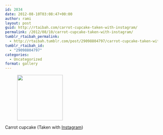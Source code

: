 ```yaml
---
id: 2034
date: 2012-08-10T03:08:47+00:00
author: rami
layout: post
guid: http://rtaibah.com/carrot-cupcake-taken-with-instagram/
permalink: /2012/08/10/carrot-cupcake-taken-with-instagram/
tumblr_rtaibah_permalink:
  - http://rtaibah.tumblr.com/post/29098804797/carrot-cupcake-taken-with-instagram
tumblr_rtaibah_id:
  - "29098804797"
categories:
  - Uncategorized
format: gallery
---
```

<div id='gallery-2' class='gallery galleryid-2034 gallery-columns-3 gallery-size-thumbnail'>
  <figure class='gallery-item'> 
  
  <div class='gallery-icon landscape'>
    <a href='http://139.59.20.41/2012/08/10/carrot-cupcake-taken-with-instagram/attachment/2035/'><img width="150" height="150" src="http://139.59.20.41/wp-content/uploads/2012/08/tumblr_m8iren1NT51qb4qlko1_1280-150x150.jpg" class="attachment-thumbnail size-thumbnail" alt="" srcset="http://139.59.20.41/wp-content/uploads/2012/08/tumblr_m8iren1NT51qb4qlko1_1280-150x150.jpg 150w, http://139.59.20.41/wp-content/uploads/2012/08/tumblr_m8iren1NT51qb4qlko1_1280-300x300.jpg 300w, http://139.59.20.41/wp-content/uploads/2012/08/tumblr_m8iren1NT51qb4qlko1_1280-100x100.jpg 100w, http://139.59.20.41/wp-content/uploads/2012/08/tumblr_m8iren1NT51qb4qlko1_1280.jpg 612w" sizes="100vw" /></a>
  </div></figure>
</div>

Carrot cupcake (Taken with [Instagram](http://instagram.com))